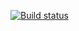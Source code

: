 [![Build status](https://ci.appveyor.com/api/projects/status/y3aoh6bjxgs9gdv2?svg=true)](https://ci.appveyor.com/project/andreykaratsupa/selenide)
